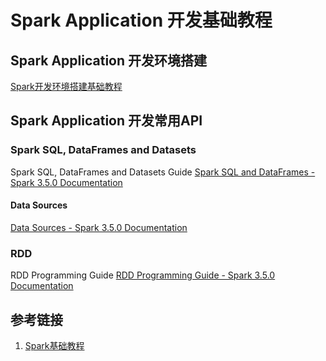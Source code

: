 # Spark Application 开发基础教程


## Spark Application 开发环境搭建

[Spark开发环境搭建基础教程](work/component/Big-Data/Apache-Spark/development/Spark开发环境搭建基础教程.md)

## Spark Application 开发常用API

### Spark SQL, DataFrames and Datasets

Spark SQL, DataFrames and Datasets Guide
[Spark SQL and DataFrames - Spark 3.5.0 Documentation](https://spark.apache.org/docs/latest/sql-programming-guide.html)

#### Data Sources
[Data Sources - Spark 3.5.0 Documentation](https://spark.apache.org/docs/latest/sql-data-sources.html)

### RDD

RDD Programming Guide
[RDD Programming Guide - Spark 3.5.0 Documentation](https://spark.apache.org/docs/latest/rdd-programming-guide.html)

## 参考链接
1. [Spark基础教程](work/component/Big-Data/Apache-Spark/Spark基础教程.md)



